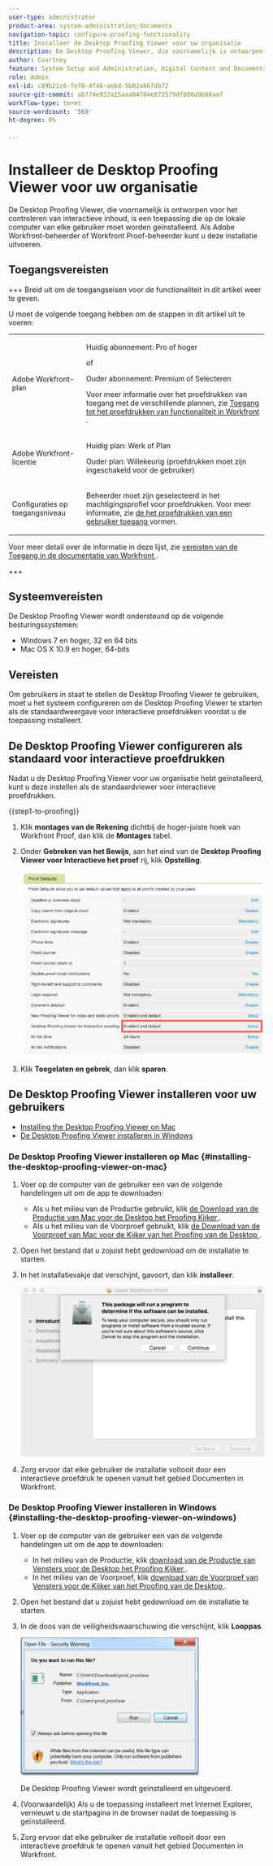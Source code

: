 ```yaml
---
user-type: administrator
product-area: system-administration;documents
navigation-topic: configure-proofing-functionality
title: Installeer de Desktop Proofing Viewer voor uw organisatie
description: De Desktop Proofing Viewer, die voornamelijk is ontworpen voor het controleren van interactieve inhoud, is een toepassing die op de lokale computer van elke gebruiker moet worden geïnstalleerd. Als Adobe Workfront-beheerder of Workfront Proof-beheerder kunt u deze installatie uitvoeren.
author: Courtney
feature: System Setup and Administration, Digital Content and Documents
role: Admin
exl-id: c89b21c6-fe70-4f46-aebd-5b82a667db72
source-git-commit: ab774e937a15aaa04704e872579df880a9b80aaf
workflow-type: tm+mt
source-wordcount: '569'
ht-degree: 0%

---
```


# Installeer de Desktop Proofing Viewer voor uw organisatie

<!--Audited: 05/2024-->

De Desktop Proofing Viewer, die voornamelijk is ontworpen voor het controleren van interactieve inhoud, is een toepassing die op de lokale computer van elke gebruiker moet worden geïnstalleerd. Als Adobe Workfront-beheerder of Workfront Proof-beheerder kunt u deze installatie uitvoeren.

## Toegangsvereisten

+++ Breid uit om de toegangseisen voor de functionaliteit in dit artikel weer te geven.

U moet de volgende toegang hebben om de stappen in dit artikel uit te voeren:

<table style="table-layout:auto">
 <col> 
 <col> 
 <tbody> 
  <tr> 
   <td role="rowheader">Adobe Workfront-plan</td> 
   <td> <p>Huidig abonnement: Pro of hoger</p> <p>of</p> <p>Ouder abonnement: Premium of Selecteren</p> <p>Voor meer informatie over het proefdrukken van toegang met de verschillende plannen, zie <a href="../../../administration-and-setup/manage-workfront/configure-proofing/access-to-proofing-functionality.md" class="MCXref xref"> Toegang tot het proefdrukken van functionaliteit in Workfront </a>.</p> </td> 
  </tr> 
  <tr> 
   <td role="rowheader">Adobe Workfront-licentie</td> 
   <td> <p>Huidig plan: Werk of Plan</p> <p>Ouder plan: Willekeurig (proefdrukken moet zijn ingeschakeld voor de gebruiker)</p> </td> 
  </tr> 
  <tr> 
   <td role="rowheader">Configuraties op toegangsniveau</td> 
   <td> <p>Beheerder moet zijn geselecteerd in het machtigingsprofiel voor proefdrukken. Voor meer informatie, zie <a href="../../../administration-and-setup/manage-workfront/configure-proofing/configure-a-users-proofing-access.md" class="MCXref xref"> de het proefdrukken van een gebruiker toegang </a> vormen.</p> </td> 
  </tr> 
 </tbody> 
</table>

Voor meer detail over de informatie in deze lijst, zie [ vereisten van de Toegang in de documentatie van Workfront ](/help/quicksilver/administration-and-setup/add-users/access-levels-and-object-permissions/access-level-requirements-in-documentation.md).

+++

## Systeemvereisten

De Desktop Proofing Viewer wordt ondersteund op de volgende besturingssystemen:

* Windows 7 en hoger, 32 en 64 bits
* Mac OS X 10.9 en hoger, 64-bits

## Vereisten

Om gebruikers in staat te stellen de Desktop Proofing Viewer te gebruiken, moet u het systeem configureren om de Desktop Proofing Viewer te starten als de standaardweergave voor interactieve proefdrukken voordat u de toepassing installeert.

## De Desktop Proofing Viewer configureren als standaard voor interactieve proefdrukken

Nadat u de Desktop Proofing Viewer voor uw organisatie hebt geïnstalleerd, kunt u deze instellen als de standaardviewer voor interactieve proefdrukken.

{{step1-to-proofing}}

1. Klik **montages van de Rekening** dichtbij de hoger-juiste hoek van Workfront Proof, dan klik de **Montages** tabel.

1. Onder **Gebreken van het Bewijs**, aan het eind van de **Desktop Proofing Viewer voor Interactieve het proef** rij, klik **Opstelling**.

   ![ Gebreken van proef ](assets/proof-defaults.png)

1. Klik **Toegelaten en gebrek**, dan klik **sparen**.

## De Desktop Proofing Viewer installeren voor uw gebruikers

* [ Installing the Desktop Proofing Viewer on Mac ](#installing-the-desktop-proofing-viewer-on-mac)
* [De Desktop Proofing Viewer installeren in Windows](#installing-the-desktop-proofing-viewer-on-windows)

### De Desktop Proofing Viewer installeren op Mac {#installing-the-desktop-proofing-viewer-on-mac}

1. Voer op de computer van de gebruiker een van de volgende handelingen uit om de app te downloaden:

   * Als u het milieu van de Productie gebruikt, klik [ de Download van de Productie van Mac voor de Desktop het Proofing Kijker ](https://assets.proofhq.com/nativeviewer/desktop_viewer/Workfront+Proof-2.1.19.pkg).
   * Als u het milieu van de Voorproef gebruikt, klik [ de Download van de Voorproef van Mac voor de Kijker van het Proofing van de Desktop ](https://assets.preview.proofhq.com/nativeviewer/desktop_viewer/Workfront+Proof+Preview-2.1.19.pkg).

1. Open het bestand dat u zojuist hebt gedownload om de installatie te starten.
1. In het installatievakje dat verschijnt, ga **&#x200B;**&#x200B;voort, dan klik **installeer**.

   ![ doos van de Installatie ](assets/install-wf-proof-box.png)

1. Zorg ervoor dat elke gebruiker de installatie voltooit door een interactieve proefdruk te openen vanuit het gebied Documenten in Workfront.

### De Desktop Proofing Viewer installeren in Windows {#installing-the-desktop-proofing-viewer-on-windows}

1. Voer op de computer van de gebruiker een van de volgende handelingen uit om de app te downloaden:

   * In het milieu van de Productie, klik [ download van de Productie van Vensters voor de Desktop het Proofing Kijker ](https://assets.proofhq.com/nativeviewer/desktop_viewer/Workfront+Proof+Setup+2.1.19.exe).
   * In het milieu van de Voorproef, klik [ download van de Voorproef van Vensters voor de Kijker van het Proofing van de Desktop ](https://assets.preview.proofhq.com/nativeviewer/desktop_viewer/Workfront+Proof+Preview+Setup+2.1.19.exe).

1. Open het bestand dat u zojuist hebt gedownload om de installatie te starten.
1. In de doos van de veiligheidswaarschuwing die verschijnt, klik **Looppas**.

   ![ Screen_Shot_2018-05-02_at_10.56.55_AM.png ](assets/screen-shot-2018-05-02-at-10.56.55-am-350x271.png)

   De Desktop Proofing Viewer wordt geïnstalleerd en uitgevoerd.

1. (Voorwaardelijk) Als u de toepassing installeert met Internet Explorer, vernieuwt u de startpagina in de browser nadat de toepassing is geïnstalleerd.
1. Zorg ervoor dat elke gebruiker de installatie voltooit door een interactieve proefdruk te openen vanuit het gebied Documenten in Workfront.
